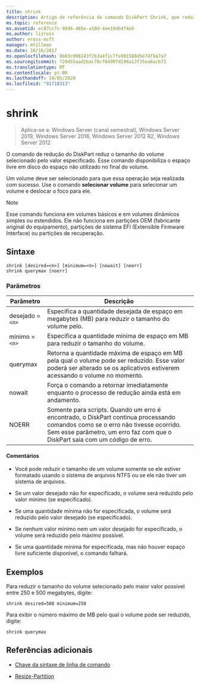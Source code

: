 ```yaml
---
title: shrink
description: Artigo de referência do comando DiskPart Shrink, que reduz o tamanho do volume selecionado pelo valor especificado.
ms.topic: reference
ms.assetid: ec87cc7c-9846-465e-a10d-4ee10db4f4e6
ms.author: lizross
author: eross-msft
manager: mtillman
ms.date: 10/16/2017
ms.openlocfilehash: 8b03c006243f263a4f1c7fe991580d5e74f9a7a7
ms.sourcegitcommit: 720455aad2bac78cf64997d196a13f35ea0acb73
ms.translationtype: MT
ms.contentlocale: pt-BR
ms.lasthandoff: 10/05/2020
ms.locfileid: "91718313"
---
```

# <a name="shrink"></a>shrink

> Aplica-se a: Windows Server (canal semestral), Windows Server 2019, Windows Server 2016, Windows Server 2012 R2, Windows Server 2012

O comando de redução do DiskPart reduz o tamanho do volume selecionado pelo valor especificado. Esse comando disponibiliza o espaço livre em disco do espaço não utilizado no final do volume.

Um volume deve ser selecionado para que essa operação seja realizada com sucesso. Use o comando **selecionar volume** para selecionar um volume e deslocar o foco para ele.

> [!NOTE]
> Esse comando funciona em volumes básicos e em volumes dinâmicos simples ou estendidos. Ele não funciona em partições OEM (fabricante original do equipamento), partições de sistema EFI (Extensible Firmware Interface) ou partições de recuperação.

## <a name="syntax"></a>Sintaxe

```
shrink [desired=<n>] [minimum=<n>] [nowait] [noerr]
shrink querymax [noerr]
```

### <a name="parameters"></a>Parâmetros

| Parâmetro | Descrição |
|--|--|
| desejado =`<n>` | Especifica a quantidade desejada de espaço em megabytes (MB) para reduzir o tamanho do volume pelo. |
| mínimo =`<n>` | Especifica a quantidade mínima de espaço em MB para reduzir o tamanho do volume. |
| querymax | Retorna a quantidade máxima de espaço em MB pela qual o volume pode ser reduzido. Esse valor poderá ser alterado se os aplicativos estiverem acessando o volume no momento. |
| nowait | Força o comando a retornar imediatamente enquanto o processo de redução ainda está em andamento. |
| NOERR | Somente para scripts. Quando um erro é encontrado, o DiskPart continua processando comandos como se o erro não tivesse ocorrido. Sem esse parâmetro, um erro faz com que o DiskPart saia com um código de erro. |

#### <a name="remarks"></a>Comentários

- Você pode reduzir o tamanho de um volume somente se ele estiver formatado usando o sistema de arquivos NTFS ou se ele não tiver um sistema de arquivos.

- Se um valor desejado não for especificado, o volume será reduzido pelo valor mínimo (se especificado).

- Se uma quantidade mínima não for especificada, o volume será reduzido pelo valor desejado (se especificado).

- Se nenhum valor mínimo nem um valor desejado for especificado, o volume será reduzido pelo máximo possível.

- Se uma quantidade mínima for especificada, mas não houver espaço livre suficiente disponível, o comando falhará.

## <a name="examples"></a>Exemplos

Para reduzir o tamanho do volume selecionado pelo maior valor possível entre 250 e 500 megabytes, digite:

```
shrink desired=500 minimum=250
```

Para exibir o número máximo de MB pelo qual o volume pode ser reduzido, digite:

```
shrink querymax
```

## <a name="additional-references"></a>Referências adicionais

- [Chave da sintaxe de linha de comando](command-line-syntax-key.md)

- [Resize-Partition](/powershell/module/storage/resize-partition?view=win10-ps&preserve-view=true)
